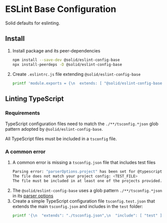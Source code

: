 # ESLint Base Configuration

Solid defaults for eslinting.

## Install

1. Install package and its peer-dependencies
   ```bash
   npm install --save-dev @solid/eslint-config-base
   npx install-peerdeps -D @solid/eslint-config-base
   ```
2. Create `.eslintrc.js` file extending `@solid/eslint-config-base`
   ```bash
   printf 'module.exports = {\n  extends: [ "@solid/eslint-config-base" ]\n};\n' > .eslintrc.js
   ```


## Linting TypeScript

### Requirements

TypeScript configuration files need to match the `./**/tsconfig.*json` glob pattern adopted by `@solid/eslint-config-base`.

All TypeScript files must be included in a `tsconfig` file.

### A common error

1. A common error is missing a `tsconfig.json` file that includes test files
   ```bash
   Parsing error: "parserOptions.project" has been set for @typescript-eslint/parser.
   The file does not match your project config: <TEST_FILE>
   The file must be included in at least one of the projects provided.
   ```
3. The `@solid/eslint-config-base` uses a glob pattern `./**/tsconfig.*json` in its [parser options](https://github.com/typescript-eslint/typescript-eslint/blob/master/packages/parser/README.md#configuration)
4. Create a simple TypeScript configuration file `tsconfig.test.json` that extends the main `tsconfig.json` and includes in the `test` folder:
   ```bash
   printf '{\n  "extends": "./tsconfig.json",\n  "include": [ "test" ]\n}\n' > tsconfig.test.json
   ```
